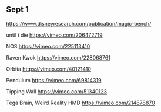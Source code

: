 ## Sept 1

https://www.disneyresearch.com/publication/magic-bench/

until i die
https://vimeo.com/206472719

NOS
https://vimeo.com/225113410

Raven Kwok
https://vimeo.com/228068761

Orbita
https://vimeo.com/40121410

Pendulum
https://vimeo.com/69814319

Tipping Wall
https://vimeo.com/51340123

Tega Brain, Weird Reality HMD
https://vimeo.com/214878870